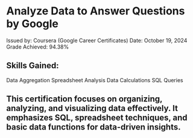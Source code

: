 # Analyze Data to Answer Questions by Google
Issued by: Coursera (Google Career Certificates)
Date: October 19, 2024
Grade Achieved: 94.38%

## Skills Gained:
Data Aggregation
Spreadsheet Analysis
Data Calculations
SQL Queries

## This certification focuses on organizing, analyzing, and visualizing data effectively. It emphasizes SQL, spreadsheet techniques, and basic data functions for data-driven insights.

